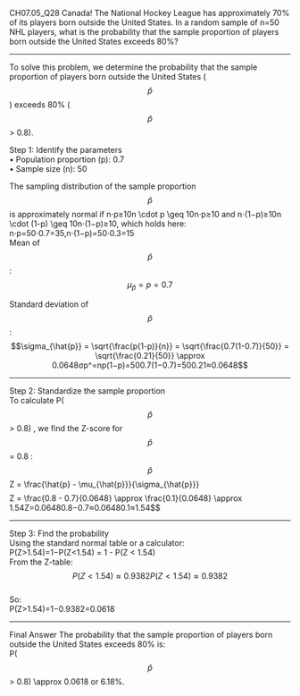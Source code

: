 CH07.05_Q28 Canada! 
The National Hockey League has approximately 70% of its players born outside the United States. 
In a random sample of n=50 NHL players, what is the probability that the sample proportion of players born outside the United States exceeds 80%?

---
To solve this problem, we determine the probability that the sample proportion of players born outside the United States ($$\hat{p}$$) exceeds 80% ($$\hat{p}$$ > 0.8).

Step 1: Identify the parameters  
•	Population proportion (p): 0.7  
•	Sample size (n): 50  

The sampling distribution of the sample proportion  
$$\hat{p}$$ is approximately normal if n⋅p≥10n \cdot p \geq 10n⋅p≥10 and n⋅(1−p)≥10n \cdot (1-p) \geq 10n⋅(1−p)≥10, which holds here:
n⋅p=50⋅0.7=35,n⋅(1−p)=50⋅0.3=15  
Mean of $$\hat{p}$$:
$$\mu_{\hat{p}} = p = 0.7$$  

Standard deviation of $$\hat{p}$$:
$$\sigma_{\hat{p}} = \sqrt{\frac{p(1-p)}{n}} = \sqrt{\frac{0.7(1-0.7)}{50}} = \sqrt{\frac{0.21}{50}} \approx 0.0648σp^=np(1−p)=500.7(1−0.7)=500.21≈0.0648$$
________________________________________
Step 2: Standardize the sample proportion   
To calculate P($$\hat{p}$$ > 0.8) , we find the Z-score for $$\hat{p}$$ = 0.8 :  
$$\hat{p}$$ Z = \frac{\hat{p} - \mu_{\hat{p}}}{\sigma_{\hat{p}}}$$  
$$Z = \frac{0.8 - 0.7}{0.0648} \approx \frac{0.1}{0.0648} \approx 1.54Z=0.06480.8−0.7≈0.06480.1≈1.54$$  
________________________________________
Step 3: Find the probability  
Using the standard normal table or a calculator:  
P(Z>1.54)=1−P(Z<1.54)  = 1 - P(Z < 1.54)  
From the Z-table:  
$$P(Z<1.54)≈0.9382P(Z < 1.54) \approx 0.9382$$  
So:  
P(Z>1.54)=1−0.9382=0.0618  
________________________________________
Final Answer
The probability that the sample proportion of players born outside the United States exceeds 80% is:  
P($$\hat{p}$$ > 0.8) \approx 0.0618 or 6.18%.

